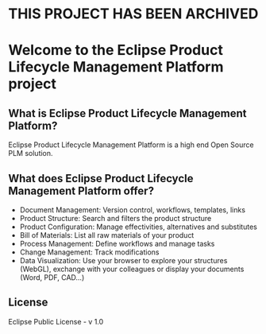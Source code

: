 # THIS PROJECT HAS BEEN ARCHIVED

# Welcome to the Eclipse Product Lifecycle Management Platform project

## What is Eclipse Product Lifecycle Management Platform?

Eclipse Product Lifecycle Management Platform is a high end Open Source PLM solution.

## What does Eclipse Product Lifecycle Management Platform offer?

* Document Management: Version control, workflows, templates, links
* Product Structure: Search and filters the product structure
* Product Configuration: Manage effectivities, alternatives and substitutes
* Bill of Materials: List all raw materials of your product
* Process Management: Define workflows and manage tasks
* Change Management: Track modifications
* Data Visualization: Use your browser to explore your structures (WebGL), exchange with your colleagues or display your documents (Word, PDF, CAD...)

## License

Eclipse Public License - v 1.0
